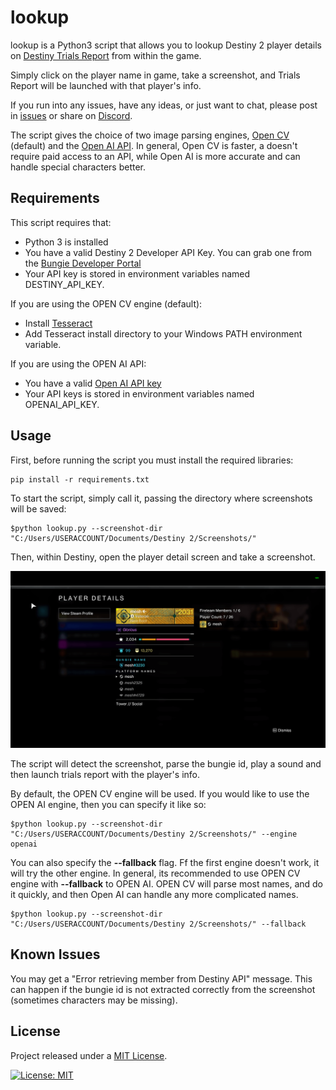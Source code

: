 # lookup

lookup is a Python3 script that allows you to lookup Destiny 2 player details on [Destiny Trials Report](https://trials.report/) from within the game.

Simply click on the player name in game, take a screenshot, and Trials Report will be launched with that player's info.

If you run into any issues, have any ideas, or just want to chat, please post in [issues](https://github.com/mikechambers/lookup/issues) or share on [Discord](https://discord.gg/2Y8bV2Mq3p).

The script gives the choice of two image parsing engines, [Open CV](https://opencv.org/) (default) and the [Open AI API](https://platform.openai.com/). In general, Open CV is faster, a doesn't require paid access to an API, while Open AI is more accurate and can handle special characters better.

## Requirements

This script requires that:

-   Python 3 is installed
-   You have a valid Destiny 2 Developer API Key. You can grab one from the [Bungie Developer Portal](https://www.bungie.net/en/User/API)
-   Your API key is stored in environment variables named DESTINY_API_KEY.

If you are using the OPEN CV engine (default):

-   Install [Tesseract](https://github.com/UB-Mannheim/tesseract/wiki)
-   Add Tesseract install directory to your Windows PATH environment variable.

If you are using the OPEN AI API:

-   You have a valid [Open AI API key](https://platform.openai.com/api-keys)
-   Your API keys is stored in environment variables named OPENAI_API_KEY.

## Usage

First, before running the script you must install the required libraries:

```
pip install -r requirements.txt
```

To start the script, simply call it, passing the directory where screenshots will be saved:

```
$python lookup.py --screenshot-dir "C:/Users/USERACCOUNT/Documents/Destiny 2/Screenshots/"
```

Then, within Destiny, open the player detail screen and take a screenshot.

![image](images/screenshot.png)

The script will detect the screenshot, parse the bungie id, play a sound and then launch trials report with the player's info.

By default, the OPEN CV engine will be used. If you would like to use the OPEN AI engine, then you can specify it like so:

```
$python lookup.py --screenshot-dir "C:/Users/USERACCOUNT/Documents/Destiny 2/Screenshots/" --engine openai
```

You can also specify the **--fallback** flag. Ff the first engine doesn't work, it will try the other engine. In general, its recommended to use OPEN CV engine with **--fallback** to OPEN AI. OPEN CV will parse most names, and do it quickly, and then Open AI can handle any more complicated names.

```
$python lookup.py --screenshot-dir "C:/Users/USERACCOUNT/Documents/Destiny 2/Screenshots/" --fallback
```

## Known Issues

You may get a "Error retrieving member from Destiny API" message. This can happen if the bungie id is not extracted correctly from the screenshot (sometimes characters may be missing).

## License

Project released under a [MIT License](LICENSE.md).

[![License: MIT](https://img.shields.io/badge/License-MIT-orange.svg)](LICENSE.md)
